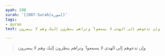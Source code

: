 ```yaml
---
ayah: 198
surah: '[[007-Surah|سورة]]'
tags:
- quran
text: وإن تدعوهم إلى الهدى لا يسمعوا ۖ وتراهم ينظرون إليك وهم لا يبصرون

---
```

> وإن تدعوهم إلى الهدى لا يسمعوا ۖ وتراهم ينظرون إليك وهم لا يبصرون
